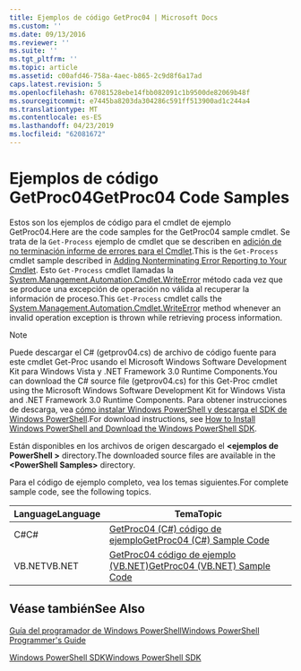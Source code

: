 ```yaml
---
title: Ejemplos de código GetProc04 | Microsoft Docs
ms.custom: ''
ms.date: 09/13/2016
ms.reviewer: ''
ms.suite: ''
ms.tgt_pltfrm: ''
ms.topic: article
ms.assetid: c00afd46-758a-4aec-b865-2c9d8f6a17ad
caps.latest.revision: 5
ms.openlocfilehash: 67081528ebe14fbb082091c1b9500de82069b48f
ms.sourcegitcommit: e7445ba8203da304286c591ff513900ad1c244a4
ms.translationtype: MT
ms.contentlocale: es-ES
ms.lasthandoff: 04/23/2019
ms.locfileid: "62081672"
---
```

# <a name="getproc04-code-samples"></a><span data-ttu-id="26850-102">Ejemplos de código GetProc04</span><span class="sxs-lookup"><span data-stu-id="26850-102">GetProc04 Code Samples</span></span>

<span data-ttu-id="26850-103">Estos son los ejemplos de código para el cmdlet de ejemplo GetProc04.</span><span class="sxs-lookup"><span data-stu-id="26850-103">Here are the code samples for the GetProc04 sample cmdlet.</span></span> <span data-ttu-id="26850-104">Se trata de la `Get-Process` ejemplo de cmdlet que se describen en [adición de no terminación informe de errores para el Cmdlet](../cmdlet/adding-non-terminating-error-reporting-to-your-cmdlet.md).</span><span class="sxs-lookup"><span data-stu-id="26850-104">This is the `Get-Process` cmdlet sample described in [Adding Nonterminating Error Reporting to Your Cmdlet](../cmdlet/adding-non-terminating-error-reporting-to-your-cmdlet.md).</span></span> <span data-ttu-id="26850-105">Esto `Get-Process` cmdlet llamadas la [System.Management.Automation.Cmdlet.WriteError](/dotnet/api/System.Management.Automation.Cmdlet.WriteError) método cada vez que se produce una excepción de operación no válida al recuperar la información de proceso.</span><span class="sxs-lookup"><span data-stu-id="26850-105">This `Get-Process` cmdlet calls the [System.Management.Automation.Cmdlet.WriteError](/dotnet/api/System.Management.Automation.Cmdlet.WriteError) method whenever an invalid operation exception is thrown while retrieving process information.</span></span>

> [!NOTE]
> <span data-ttu-id="26850-106">Puede descargar el C# (getprov04.cs) de archivo de código fuente para este cmdlet Get-Proc usando el Microsoft Windows Software Development Kit para Windows Vista y .NET Framework 3.0 Runtime Components.</span><span class="sxs-lookup"><span data-stu-id="26850-106">You can download the C# source file (getprov04.cs) for this Get-Proc cmdlet using the Microsoft Windows Software Development Kit for Windows Vista and .NET Framework 3.0 Runtime Components.</span></span> <span data-ttu-id="26850-107">Para obtener instrucciones de descarga, vea [cómo instalar Windows PowerShell y descarga el SDK de Windows PowerShell](/powershell/developer/installing-the-windows-powershell-sdk).</span><span class="sxs-lookup"><span data-stu-id="26850-107">For download instructions, see [How to Install Windows PowerShell and Download the Windows PowerShell SDK](/powershell/developer/installing-the-windows-powershell-sdk).</span></span>
>
> <span data-ttu-id="26850-108">Están disponibles en los archivos de origen descargado el  **\<ejemplos de PowerShell >** directory.</span><span class="sxs-lookup"><span data-stu-id="26850-108">The downloaded source files are available in the **\<PowerShell Samples>** directory.</span></span>

<span data-ttu-id="26850-109">Para el código de ejemplo completo, vea los temas siguientes.</span><span class="sxs-lookup"><span data-stu-id="26850-109">For complete sample code, see the following topics.</span></span>

|<span data-ttu-id="26850-110">Language</span><span class="sxs-lookup"><span data-stu-id="26850-110">Language</span></span>|<span data-ttu-id="26850-111">Tema</span><span class="sxs-lookup"><span data-stu-id="26850-111">Topic</span></span>|
|--------------|-----------|
|<span data-ttu-id="26850-112">C#</span><span class="sxs-lookup"><span data-stu-id="26850-112">C#</span></span>|[<span data-ttu-id="26850-113">GetProc04 (C#) código de ejemplo</span><span class="sxs-lookup"><span data-stu-id="26850-113">GetProc04 (C#) Sample Code</span></span>](./getproc04-csharp-sample-code.md)|
|<span data-ttu-id="26850-114">VB.NET</span><span class="sxs-lookup"><span data-stu-id="26850-114">VB.NET</span></span>|[<span data-ttu-id="26850-115">GetProc04 código de ejemplo (VB.NET)</span><span class="sxs-lookup"><span data-stu-id="26850-115">GetProc04 (VB.NET) Sample Code</span></span>](./getproc04-vb-net-sample-code.md)|

## <a name="see-also"></a><span data-ttu-id="26850-116">Véase también</span><span class="sxs-lookup"><span data-stu-id="26850-116">See Also</span></span>

[<span data-ttu-id="26850-117">Guía del programador de Windows PowerShell</span><span class="sxs-lookup"><span data-stu-id="26850-117">Windows PowerShell Programmer's Guide</span></span>](./windows-powershell-programmer-s-guide.md)

[<span data-ttu-id="26850-118">Windows PowerShell SDK</span><span class="sxs-lookup"><span data-stu-id="26850-118">Windows PowerShell SDK</span></span>](../windows-powershell-reference.md)